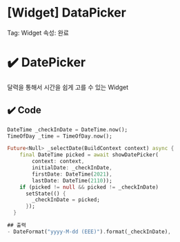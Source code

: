 # [Widget] DataPicker

Tag: Widget
속성: 완료

# ✔️ DatePicker

달력을 통해서 시간을 쉽게 고를 수 있는 Widget

## ✔️ Code

```dart
DateTime _checkInDate = DateTime.now();
TimeOfDay _time = TimeOfDay.now();

Future<Null> _selectDate(BuildContext context) async {
    final DateTime picked = await showDatePicker(
        context: context,
        initialDate: _checkInDate,
        firstDate: DateTime(2021),
        lastDate: DateTime(2110));
    if (picked != null && picked != _checkInDate)
      setState(() {
        _checkInDate = picked;
      });
  }

## 출력
- DateFormat("yyyy-M-dd (EEE)").format(_checkInDate),
```